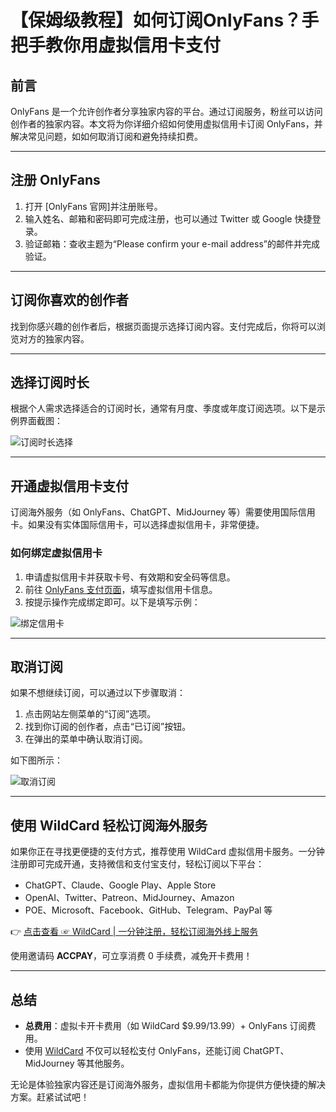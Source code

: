 # 【保姆级教程】如何订阅OnlyFans？手把手教你用虚拟信用卡支付

## 前言

OnlyFans 是一个允许创作者分享独家内容的平台。通过订阅服务，粉丝可以访问创作者的独家内容。本文将为你详细介绍如何使用虚拟信用卡订阅 OnlyFans，并解决常见问题，如如何取消订阅和避免持续扣费。

---

## 注册 OnlyFans

1. 打开 [OnlyFans 官网]并注册账号。
2. 输入姓名、邮箱和密码即可完成注册，也可以通过 Twitter 或 Google 快捷登录。
3. 验证邮箱：查收主题为“Please confirm your e-mail address”的邮件并完成验证。

---

## 订阅你喜欢的创作者

找到你感兴趣的创作者后，根据页面提示选择订阅内容。支付完成后，你将可以浏览对方的独家内容。



---

## 选择订阅时长

根据个人需求选择适合的订阅时长，通常有月度、季度或年度订阅选项。以下是示例界面截图：

![订阅时长选择](https://bucketname2024-0127cp-1324102314.cos.ap-nanjing.myqcloud.com/img/202401292238321.png)

---

## 开通虚拟信用卡支付

订阅海外服务（如 OnlyFans、ChatGPT、MidJourney 等）需要使用国际信用卡。如果没有实体国际信用卡，可以选择虚拟信用卡，非常便捷。

### 如何绑定虚拟信用卡

1. 申请虚拟信用卡并获取卡号、有效期和安全码等信息。
2. 前往 [OnlyFans 支付页面](https://onlyfans.com/my/payments/add_card)，填写虚拟信用卡信息。
3. 按提示操作完成绑定即可。以下是填写示例：

![绑定信用卡](https://bucketname2024-0127cp-1324102314.cos.ap-nanjing.myqcloud.com/img/202401292238125.png)

---

## 取消订阅

如果不想继续订阅，可以通过以下步骤取消：

1. 点击网站左侧菜单的“订阅”选项。
2. 找到你订阅的创作者，点击“已订阅”按钮。
3. 在弹出的菜单中确认取消订阅。

如下图所示：

![取消订阅](https://bucketname2024-0127cp-1324102314.cos.ap-nanjing.myqcloud.com/img/202401292238650.png)

---

## 使用 WildCard 轻松订阅海外服务

如果你正在寻找更便捷的支付方式，推荐使用 WildCard 虚拟信用卡服务。一分钟注册即可完成开通，支持微信和支付宝支付，轻松订阅以下平台：

- ChatGPT、Claude、Google Play、Apple Store
- OpenAI、Twitter、Patreon、MidJourney、Amazon
- POE、Microsoft、Facebook、GitHub、Telegram、PayPal 等

👉 [点击查看 ☞ WildCard | 一分钟注册，轻松订阅海外线上服务](https://bit.ly/bewildcard)

使用邀请码 **ACCPAY**，可立享消费 0 手续费，减免开卡费用！

---

## 总结

- **总费用**：虚拟卡开卡费用（如 WildCard $9.99/13.99）+ OnlyFans 订阅费用。
- 使用 [WildCard](https://bit.ly/bewildcard) 不仅可以轻松支付 OnlyFans，还能订阅 ChatGPT、MidJourney 等其他服务。

无论是体验独家内容还是订阅海外服务，虚拟信用卡都能为你提供方便快捷的解决方案。赶紧试试吧！
